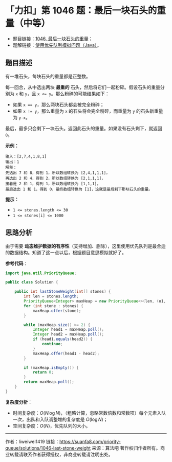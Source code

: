 # 「力扣」第 1046 题：最后一块石头的重量（中等）

- 题目链接：[1046. 最后一块石头的重量](https://leetcode-cn.com/problems/last-stone-weight/)；
- 题解链接：[使用优先队列模拟问题（Java）](https://leetcode-cn.com/problems/last-stone-weight/solution/shi-yong-you-xian-dui-lie-mo-ni-wen-ti-java-by-liw/)。

## 题目描述

有一堆石头，每块石头的重量都是正整数。

每一回合，从中选出两块 **最重的** 石头，然后将它们一起粉碎。假设石头的重量分别为 `x` 和 `y`，且 `x <= y`。那么粉碎的可能结果如下：

- 如果 `x == y`，那么两块石头都会被完全粉碎；
- 如果 `x != y`，那么重量为 `x` 的石头将会完全粉碎，而重量为 `y` 的石头新重量为 `y-x`。

最后，最多只会剩下一块石头。返回此石头的重量。如果没有石头剩下，就返回 `0`。

**示例：**

```
输入：[2,7,4,1,8,1]
输出：1
解释：
先选出 7 和 8，得到 1，所以数组转换为 [2,4,1,1,1]，
再选出 2 和 4，得到 2，所以数组转换为 [2,1,1,1]，
接着是 2 和 1，得到 1，所以数组转换为 [1,1,1]，
最后选出 1 和 1，得到 0，最终数组转换为 [1]，这就是最后剩下那块石头的重量。
```

**提示：**

- `1 <= stones.length <= 30`
- `1 <= stones[i] <= 1000`

## 思路分析

由于需要 **动态维护数据的有序性**（支持增加、删除），这里使用优先队列是最合适的数据结构。知道了这一点以后，根据题目意思模拟就好了。

**参考代码**：

```java
import java.util.PriorityQueue;

public class Solution {

    public int lastStoneWeight(int[] stones) {
        int len = stones.length;
        PriorityQueue<Integer> maxHeap = new PriorityQueue<>(len, (o1, o2) -> -o1 + o2);
        for (int stone : stones) {
            maxHeap.offer(stone);
        }

        while (maxHeap.size() >= 2) {
            Integer head1 = maxHeap.poll();
            Integer head2 = maxHeap.poll();
            if (head1.equals(head2)) {
                continue;
            }
            maxHeap.offer(head1 - head2);
        }

        if (maxHeap.isEmpty()) {
            return 0;
        }
        return maxHeap.poll();
    }
}
```

**复杂度分析**：

- 时间复杂度：$O(N \log N)$，（粗略计算，忽略常数倍数和常数项）每个元素入队一次，出队和入队调整堆的复杂度是 $O(\log N)$；
- 空间复杂度：$O(N)$，优先队列的大小。



---

作者：liweiwei1419
链接：https://suanfa8.com/priority-queue/solutions/1046-last-stone-weight
来源：算法吧
著作权归作者所有。商业转载请联系作者获得授权，非商业转载请注明出处。